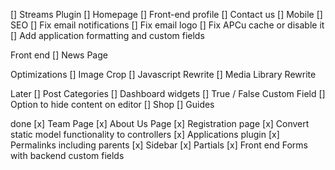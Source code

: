 [] Streams Plugin
[] Homepage
[] Front-end profile
[] Contact us
[] Mobile
[] SEO
[] Fix email notifications
[] Fix email logo
[] Fix APCu cache or disable it
[] Add application formatting and custom fields

Front end
[] News Page

Optimizations
[] Image Crop
[] Javascript Rewrite
[] Media Library Rewrite

Later
[] Post Categories
[] Dashboard widgets
[] True / False Custom Field
[] Option to hide content on editor
[] Shop
[] Guides

done
[x] Team Page
[x] About Us Page
[x] Registration page
[x] Convert static model functionality to controllers
[x] Applications plugin
[x] Permalinks including parents
[x] Sidebar
[x] Partials
[x] Front end Forms with backend custom fields